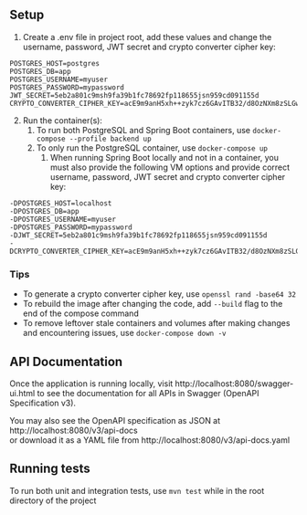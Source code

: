 ## Setup

1. Create a .env file in project root, add these values and change the username, password, JWT secret and crypto
   converter cipher key:
```
POSTGRES_HOST=postgres
POSTGRES_DB=app
POSTGRES_USERNAME=myuser
POSTGRES_PASSWORD=mypassword
JWT_SECRET=5eb2a801c9msh9fa39b1fc78692fp118655jsn959cd091155d
CRYPTO_CONVERTER_CIPHER_KEY=acE9m9anH5xh++zyk7cz6GAvITB32/d8OzNXm8zSLGw=
```

2. Run the container(s):
   1. To run both PostgreSQL and Spring Boot containers, use `docker-compose --profile backend up`
   2. To only run the PostgreSQL container, use `docker-compose up`
      1. When running Spring Boot locally and not in a container, you must also provide the following VM options and
         provide correct username, password, JWT secret and crypto converter cipher key:
```
-DPOSTGRES_HOST=localhost
-DPOSTGRES_DB=app
-DPOSTGRES_USERNAME=myuser
-DPOSTGRES_PASSWORD=mypassword
-DJWT_SECRET=5eb2a801c9msh9fa39b1fc78692fp118655jsn959cd091155d
-DCRYPTO_CONVERTER_CIPHER_KEY=acE9m9anH5xh++zyk7cz6GAvITB32/d8OzNXm8zSLGw=
```

### Tips

* To generate a crypto converter cipher key, use `openssl rand -base64 32`
* To rebuild the image after changing the code, add `--build` flag to the end of the compose command
* To remove leftover stale containers and volumes after making changes and encountering issues, use `docker-compose down -v`

## API Documentation

Once the application is running locally, visit http://localhost:8080/swagger-ui.html to see the documentation for all
APIs in Swagger (OpenAPI Specification v3).

You may also see the OpenAPI specification as JSON at http://localhost:8080/v3/api-docs  
or download it as a YAML file from http://localhost:8080/v3/api-docs.yaml

## Running tests

To run both unit and integration tests, use `mvn test` while in the root directory of the project

